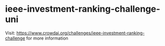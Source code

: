 # ieee-investment-ranking-challenge-uni
Visit: https://www.crowdai.org/challenges/ieee-investment-ranking-challenge  for more information
